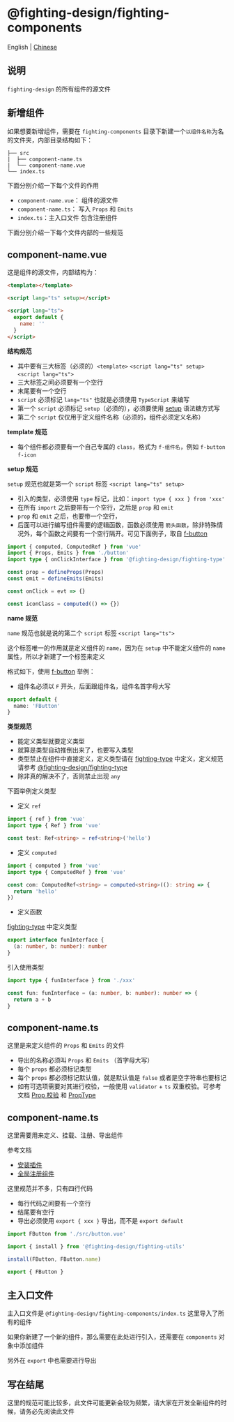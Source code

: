 # @fighting-design/fighting-components

English | [Chinese](./CHANGELOG.zh-CN.md)

## 说明

`fighting-design` 的所有组件的源文件

## 新增组件

如果想要新增组件，需要在 `fighting-components` 目录下新建一个`以组件名称`为名的文件夹，内部目录结构如下：

```
├── src
|  ├── component-name.ts
|  └── component-name.vue
└── index.ts
```

下面分别介绍一下每个文件的作用

- `component-name.vue`： 组件的源文件
- `component-name.ts`： 写入 `Props` 和 `Emits`
- `index.ts`：主入口文件 包含注册组件

下面分别介绍一下每个文件内部的一些规范

## component-name.vue

这是组件的源文件，内部结构为：

```html
<template></template>

<script lang="ts" setup></script>

<script lang="ts">
  export default {
    name: ''
  }
</script>
```

**结构规范**

- 其中要有三大标签（必须的）`<template>` `<script lang="ts" setup>` `<script lang="ts">`
- 三大标签之间必须要有一个空行
- 末尾要有一个空行
- `script` 必须标记 `lang="ts"` 也就是必须使用 `TypeScript` 来编写
- 第一个 `script` 必须标记 `setup`（必须的），必须要使用 [setup](https://staging-cn.vuejs.org/api/sfc-script-setup.html#script-setup) 语法糖方式写
- 第二个 `script` 仅仅用于定义组件名称（必须的，组件必须定义名称）

**template 规范**

- 每个组件都必须要有一个自己专属的 `class`，格式为 `f-组件名`，例如 `f-button` `f-icon`

**setup 规范**

`setup` 规范也就是第一个 `script` 标签 `<script lang="ts" setup>`

- 引入的类型，必须使用 `type` 标记，比如：`import type { xxx } from 'xxx'`
- 在所有 `import` 之后要带有一个空行，之后是 `prop` 和 `emit`
- `prop` 和 `emit` 之后，也要带一个空行，
- 后面可以进行编写组件需要的逻辑函数，函数必须使用 `箭头函数`，除非特殊情况外，每个函数之间要有一个空行隔开。可见下面例子，取自 [f-button](https://github.com/Tyh2001/fighting-design/blob/master/packages/fighting-components/button/src/button.vue)

```ts
import { computed, ComputedRef } from 'vue'
import { Props, Emits } from './button'
import type { onClickInterface } from '@fighting-design/fighting-type'

const prop = defineProps(Props)
const emit = defineEmits(Emits)

const onClick = evt => {}

const iconClass = computed(() => {})
```

**name 规范**

`name` 规范也就是说的第二个 `script` 标签 `<script lang="ts">`

这个标签唯一的作用就是定义组件的 `name`，因为在 `setup` 中不能定义组件的 `name` 属性，所以才新建了一个标签来定义

格式如下，使用 [f-button](https://github.com/Tyh2001/fighting-design/blob/master/packages/fighting-components/button/src/button.vue) 举例：

- 组件名必须以 `F` 开头，后面跟组件名，组件名首字母大写

```ts
export default {
  name: 'FButton'
}
```

**类型规范**

- 能定义类型就要定义类型
- 就算是类型自动推倒出来了，也要写入类型
- 类型禁止在组件中直接定义，定义类型请在 [fighting-type](https://github.com/Tyh2001/fighting-design/tree/master/packages/fighting-type) 中定义，定义规范请参考 [@fighting-design/fighting-type](https://github.com/Tyh2001/fighting-design/blob/master/packages/fighting-type/README.md)
- 除非真的解决不了，否则禁止出现 `any`

下面举例定义类型

- 定义 `ref`

```ts
import { ref } from 'vue'
import type { Ref } from 'vue'

const test: Ref<string> = ref<string>('hello')
```

- 定义 `computed`

```ts
import { computed } from 'vue'
import type { ComputedRef } from 'vue'

const com: ComputedRef<string> = computed<string>((): string => {
  return 'hello'
})
```

- 定义函数

[fighting-type](https://github.com/Tyh2001/fighting-design/tree/master/packages/fighting-type) 中定义类型

```ts
export interface funInterface {
  (a: number, b: number): number
}
```

引入使用类型

```ts
import type { funInterface } from './xxx'

const fun: funInterface = (a: number, b: number): number => {
  return a + b
}
```

## component-name.ts

这里是来定义组件的 `Props` 和 `Emits` 的文件

- 导出的名称必须叫 `Props` 和 `Emits` （首字母大写）
- 每个 `props` 都必须标记类型
- 每个 `props` 都必须标记默认值，就是默认值是 `false` 或者是空字符串也要标记
- 如有可选项需要对其进行校验，一般使用 `validator` + `ts` 双重校验。可参考文档 [Prop 校验](https://staging-cn.vuejs.org/guide/components/props.html#prop-validation) 和 [PropType](https://staging-cn.vuejs.org/api/utility-types.html#proptypet)

## component-name.ts

这里需要用来定义、挂载、注册、导出组件

参考文档

- [安装插件](https://staging-cn.vuejs.org/api/application.html#app-use)
- [全局注册组件](https://staging-cn.vuejs.org/guide/components/registration.html#global-registration)

这里规范并不多，只有四行代码

- 每行代码之间要有一个空行
- 结尾要有空行
- 导出必须使用 `export { xxx }` 导出，而不是 `export default`

```ts
import FButton from './src/button.vue'

import { install } from '@fighting-design/fighting-utils'

install(FButton, FButton.name)

export { FButton }
```

## 主入口文件

主入口文件是 `@fighting-design/fighting-components/index.ts` 这里导入了所有的组件

如果你新建了一个新的组件，那么需要在此处进行引入，还需要在 `components` 对象中添加组件

另外在 `export` 中也需要进行导出

## 写在结尾

这里的规范可能比较多，此文件可能更新会较为频繁，请大家在开发全新组件的时候，请务必先阅读此文件
